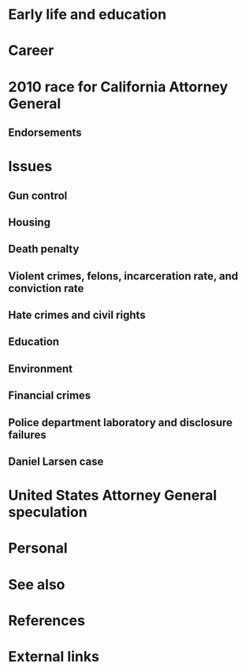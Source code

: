 # 
# Early life and education
# Career
# 2010 race for California Attorney General
## Endorsements
# Issues
## Gun control
## Housing
## Death penalty
## Violent crimes, felons, incarceration rate, and conviction rate
## Hate crimes and civil rights
## Education
## Environment
## Financial crimes
## Police department laboratory and disclosure failures
## Daniel Larsen case
# United States Attorney General speculation
# Personal
# See also
# References
# External links